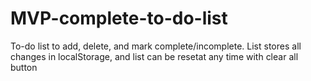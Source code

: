 # MVP-complete-to-do-list
 To-do list to add, delete, and mark complete/incomplete. List stores all changes in localStorage, and list can be resetat any time with clear all button
